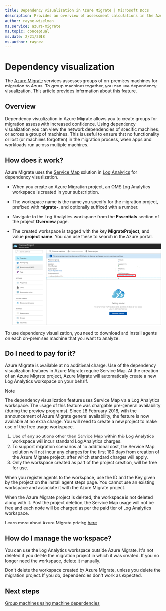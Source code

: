 ```yaml
---
title: Dependency visualization in Azure Migrate | Microsoft Docs
description: Provides an overview of assessment calculations in the Azure Migrate service.
author: rayne-wiselman
ms.service: azure-migrate
ms.topic: conceptual
ms.date: 2/21/2018
ms.author: raynew
---
```


# Dependency visualization

The [Azure Migrate](migrate-overview.md) services assesses groups of on-premises machines for migration to Azure. To group machines together, you can use dependency visualization. This article provides information about this feature.


## Overview

Dependency visualization in Azure Migrate allows you to create groups for migration assess with increased confidence. Using dependency visualization you can view the network dependencies of specific machines, or across a group of machines. This is useful to ensure that no functionality or lost (or machines forgotten) in the migration process, when apps and workloads run across multiple machines.  

## How does it work?

Azure Migrate uses the [Service Map](../operations-management-suite/operations-management-suite-service-map.md) solution in [Log Analytics](../log-analytics/log-analytics-overview.md) for dependency visualization.
- When you create an Azure Migration project, an OMS Log Analytics workspace is created in your subscription.
- The workspace name is the name you specify for the migration project, prefixed with **migrate-**, and optionally suffixed with a number. 
- Navigate to the Log Analytics workspace from the **Essentials** section of the project **Overview** page.
- The created workspace is tagged with the key **MigrateProject**, and value **project name**. You can use these to search in the Azure portal.  

    ![Log Analytics workspace](./media/concepts-dependency-visualization/oms-workspace.png)

To use dependency visualization, you need to download and install agents on each on-premises machine that you want to analyze.  

## Do I need to pay for it?

Azure Migrate is available at no additional charge. Use of the dependency visualization features in Azure Migrate require Service Map. At the creation of an Azure Migrate project, Azure Migrate will automatically create a new Log Analytics workspace on your behalf.

> [!NOTE]
> The dependency visualization feature uses Service Map via a Log Analytics workspace. The usage of this feature was chargable pre-general availability (during the preview programs). Since 28 February 2018, with the announcement of Azure Migrate general availability, the feature is now available at no extra charge. You will need to create a new project to make use of the free usage workspace.

1. Use of any solutions other than Service Map within this Log Analytics workspace will incur standard Log Analytics charges. 
2. To support migration scenarios at no additional cost, the Service Map solution will not incur any charges for the first 180 days from creation of the Azure Migrate project, after which standard charges will apply.
3. Only the workspace created as part of the project creation, will be free for use.

When you register agents to the workspace, use the ID and the Key given by the project on the install agent steps page. You cannot use an existing workspace and associate it with the Azure Migrate project.

When the Azure Migrate project is deleted, the workspace is not deleted along with it. Post the project deletion, the Service Map usage will not be free and each node will be charged as per the paid tier of Log Analytics workspace.

Learn more about Azure Migrate pricing [here](https://azure.microsoft.com/pricing/details/azure-migrate/). 

## How do I manage the workspace?

You can use the Log Analytics workspace outside Azure Migrate. It's not deleted if you delete the migration project in which it was created. If you no longer need the workspace, [delete it](../log-analytics/log-analytics-manage-access.md) manually.

Don't delete the workspace created by Azure Migrate, unless you delete the migration project. If you do, dependencies don't work as expected.

## Next steps

[Group machines using machine dependencies](how-to-create-group-machine-dependencies.md)